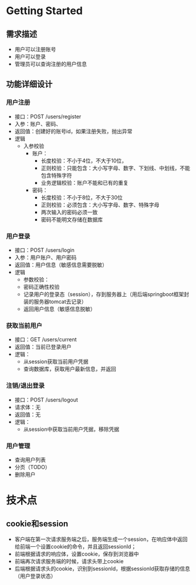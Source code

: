 # Getting Started

## 需求描述

- 用户可以注册账号
- 用户可以登录
- 管理员可以查询注册的用户信息

## 功能详细设计

### 用户注册

- 接口：POST /users/register
- 入参：账户、密码、
- 返回值：创建好的账号id，如果注册失败，抛出异常
- 逻辑
  - 入参校验
    - 账户：
      - 长度校验：不小于4位，不大于10位，
      - 正则校验：只能包含：大小写字母、数字、下划线、中划线，不能包含特殊字符
      - 业务逻辑校验：账户不能和已有的重复
    - 密码：
      - 长度校验：不小于8位，不大于30位
      - 正则校验：必须包含：大小写字母、数字、特殊字母
      - 两次输入的密码必须一致
      - 密码不能明文存储在数据库

### 用户登录

- 接口：POST /users/login
- 入参：用户账户、用户密码
- 返回值：用户信息（敏感信息需要脱敏）
- 逻辑
  - 参数校验：
  - 密码正确性校验
  - 记录用户的登录态（session），存到服务器上（用后端springboot框架封装的服务器tomcat去记录）
  - 返回用户信息（敏感信息脱敏）

### 获取当前用户

- 接口：GET /users/current
- 返回值：当前已登录用户
- 逻辑：
  - 从session获取当前用户凭据
  - 查询数据库，获取用户最新信息，并返回

### 注销/退出登录

- 接口：POST /users/logout
- 请求体：无
- 返回值：无
- 逻辑：
  - 从session中获取当前用户凭据，移除凭据

### 用户管理

- 查询用户列表
- 分页（TODO）
- 删除用户

# 技术点

## cookie和session

- 客户端在第一次请求服务端之后，服务端生成一个session，在响应体中返回给前端一个设置cookie的命令，并且返回sessionId；
- 前端根据请求的响应体，设置cookie，保存到浏览器中
- 前端再次请求服务端的时候，请求头带上cookie
- 后端根据请求头的cookie，识别到sessionId，根据sessionId获取存储的信息（用户登录状态）
